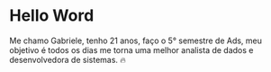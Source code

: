 # Hello Word 
Me chamo Gabriele, tenho 21 anos, faço o 5° semestre de Ads, meu objetivo é todos os dias me torna uma melhor analista de dados e desenvolvedora de sistemas.
🔥
